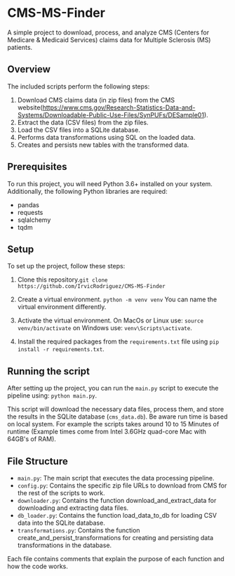 # CMS-MS-Finder

A simple project to download, process, and analyze CMS (Centers for Medicare & Medicaid Services) claims data for Multiple Sclerosis (MS) patients.

## Overview

The included scripts perform the following steps:

1. Download CMS claims data (in zip files) from the CMS website(https://www.cms.gov/Research-Statistics-Data-and-Systems/Downloadable-Public-Use-Files/SynPUFs/DESample01).
2. Extract the data (CSV files) from the zip files.
3. Load the CSV files into a SQLite database.
4. Performs data transformations using SQL on the loaded data.
5. Creates and persists new tables with the transformed data.

## Prerequisites

To run this project, you will need Python 3.6+ installed on your system. Additionally, the following Python libraries are required:

- pandas
- requests
- sqlalchemy
- tqdm

## Setup

To set up the project, follow these steps:

1. Clone this repository.`git clone https://github.com/IrvicRodriguez/CMS-MS-Finder`

2. Create a virtual environment. `python -m venv venv` You can name the virtual environment differently.
3. Activate the virtual environment. On MacOs or Linux use: `source venv/bin/activate` on Windows use: `venv\Scripts\activate`.
4. Install the required packages from the `requirements.txt` file using `pip install -r requirements.txt`.

## Running the script

After setting up the project, you can run the `main.py` script to execute the pipeline using: `python main.py`.

This script will download the necessary data files, process them, and store the results in the SQLite database (`cms_data.db`). Be aware run time is based on local system. For example the scripts takes around 10 to 15 Minutes of runtime (Example times come from Intel 3.6GHz quad-core Mac with 64GB's of RAM).

## File Structure

- `main.py`: The main script that executes the data processing pipeline.
- `config.py`: Contains the specific zip file URLs to download from CMS for the rest of the scripts to work.
- `downloader.py`: Contains the function download_and_extract_data for downloading and extracting data files.
- `db_loader.py`: Contains the function load_data_to_db for loading CSV data into the SQLite database.
- `transformations.py`: Contains the function create_and_persist_transformations for creating and persisting data transformations in the database.

Each file contains comments that explain the purpose of each function and how the code works.
